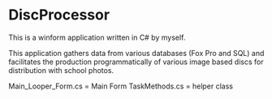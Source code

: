 # DiscProcessor

This is a winform application written in C# by myself.

This application gathers data from various databases (Fox Pro and SQL) and facilitates the
production programmatically of various image based discs for distribution with school photos.

Main_Looper_Form.cs = Main Form
TaskMethods.cs = helper class
